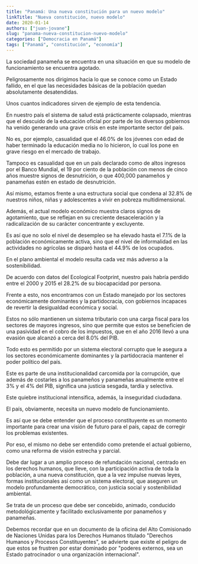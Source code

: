 ```yaml
---
title: "Panamá: Una nueva constitución para un nuevo modelo"
linkTitle: "Nueva constitución, nuevo modelo"
date: 2020-01-14
authors: ["juan-jovane"]
slug: "panama-nueva-constitucion-nuevo-modelo"
categories: ["Democracia en Panamá"]
tags: ["Panamá", "constitución", "economía"]
---
```


La sociedad panameña se encuentra en una situación en que su modelo de funcionamiento
se encuentra agotado.

Peligrosamente nos dirigimos hacia lo que se conoce como un Estado fallido,
en el que las necesidades básicas de la población quedan absolutamente desatendidas.

Unos cuantos indicadores sirven de ejemplo de esta tendencia.

En nuestro país el sistema de salud está prácticamente colapsado, mientras que
el descuido de la educación oficial por parte de los diversos gobiernos ha
venido generando una grave crisis en este importante sector del país.

No es, por ejemplo, casualidad que el 46.0% de los jóvenes con edad de haber
terminado la educación media no lo hicieron, lo cual los pone en grave riesgo
en el mercado de trabajo.

Tampoco es casualidad que en un país declarado como de altos ingresos por el
Banco Mundial, el 19 por ciento de la población con menos de cinco años muestre
signos de desnutrición, o que 400,000 panameños y panameñas estén en estado de
desnutrición.

Así mismo, estamos frente a una estructura social que condena al 32.8% de
nuestros niños, niñas y adolescentes a vivir en pobreza multidimensional.

Además, el actual modelo económico muestra claros signos de agotamiento, que se
reflejan en su creciente desaceleración y la radicalización de su carácter
concentrante y excluyente.

Es así que no solo el nivel de desempleo se ha elevado hasta el 7.1% de la
población económicamente activa, sino que el nivel de informalidad en las
actividades no agrícolas se disparó hasta el 44.9% de los ocupados.

En el plano ambiental el modelo resulta cada vez más adverso a la sostenibilidad.

De acuerdo con datos del Ecological Footprint, nuestro país habría perdido entre
el 2000 y 2015 el 28.2% de su biocapacidad por persona.

Frente a esto, nos encontramos con un Estado manejado por los sectores
económicamente dominantes y la partidocracia, con gobiernos incapaces de revertir
la desigualdad económica y social.

Estos no sólo mantienen un sistema tributario con una carga fiscal para los sectores
de mayores ingresos, sino que permite que estos se beneficien de una pasividad
en el cobro de los impuestos, que en el año 2016 llevó a una evasión que alcanzó
a cerca del 8.0% del PIB.

Todo esto es permitido por un sistema electoral corrupto que le asegura a los sectores
económicamente dominantes y la partidocracia mantener el poder político del país.

Este es parte de una institucionalidad carcomida por la corrupción, que además de
costarles a los panameños y panameñas anualmente entre el 3% y el 4% del PIB,
significa una justicia sesgada, tardía y selectiva.

Este quiebre institucional intensifica, además, la inseguridad ciudadana.

El país, obviamente, necesita un nuevo modelo de funcionamiento.

Es así que se debe entender que el proceso constituyente es un momento importante
para crear una visión de futuro para el país, capaz de corregir los problemas existentes.

Por eso, el mismo no debe ser entendido como pretende el actual gobierno, como una
reforma de visión estrecha y parcial.

Debe dar lugar a un amplio proceso de refundación nacional, centrado en los derechos
humanos, que lleve, con la participación activa de toda la población, a una nueva
constitución, que a la vez impulse nuevas leyes, formas institucionales así como un
sistema electoral, que aseguren un modelo profundamente democrático, con justicia
social y sostenibilidad ambiental.

Se trata de un proceso que debe ser concebido, animado, conducido metodológicamente
y facilitado exclusivamente por panameños y panameñas.

Debemos recordar que en un documento de la oficina del Alto Comisionado de Naciones
Unidas para los Derechos Humanos titulado "Derechos Humanos y Procesos Constituyentes",
se advierte que existe el peligro de que estos se frustren por estar dominado por
"poderes externos, sea un Estado patrocinador o una organización internacional".
